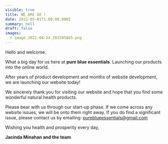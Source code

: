 ```yaml
---
visible: true
title: WE ARE GO !
date: 2022-05-01T1:00:00.000Z
summary: null
draft: false
images:
  - image_2022-04-24_201505865.png
---
```

Hello and welcome.

What a big day for us here at **pure blue essentials**.  Launching our products into the online world.

After years of product development and months of website development, we are launching our website today! 

We sincerely thank you for visiting our website and hope that you find some wonderful natural health products.  

Please bear with us through our start-up phase. If we come across any website issues, we will be onto them right away.  If you do find a significant issue, please contact us by emailing:    pureblueessentials@gmail.com

Wishing you health and prosperity every day,

**Jacinda Minahan and the team**